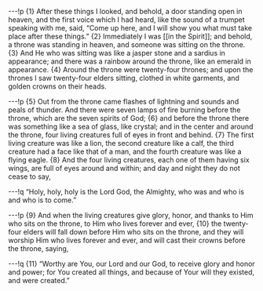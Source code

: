 ---!p
{1} After these things I looked, and behold, a door standing open in
heaven, and the first voice which I had heard, like the sound of a trumpet speaking with me, said, “Come up here, and I will show you what must take place after these things.” {2} Immediately I was [[in the Spirit]]; and behold, a throne was standing in heaven, and someone was sitting on the throne. {3} And He who was sitting was like a jasper stone and a sardius in appearance; and there was a rainbow around the throne, like an emerald in appearance. {4} Around the throne were twenty-four thrones; and upon the thrones I saw twenty-four elders sitting, clothed in white garments, and golden crowns on their heads.

---!p
{5} Out from the throne came flashes of lightning and sounds and peals of thunder. And there were seven lamps of fire burning before the throne, which are the seven spirits of God; {6} and before the throne there was something like a sea of glass, like crystal; and in the center and around the throne, four living creatures full of eyes in front and behind. {7} The first living creature was like a lion, the second creature like a calf, the third creature had a face like that of a man, and the fourth creature was like a flying eagle. {8} And the four living creatures, each one of them having six wings, are full of eyes around and within; and day and night they do not cease to say,

---!q
“Holy, holy, holy is the Lord God, the Almighty, who was and who is and who is to come.”

---!p
{9} And when the living creatures give glory, honor, and thanks to Him who sits on the throne, to Him who lives forever and ever, {10} the twenty-four elders will fall down before Him who sits on the throne, and they will worship Him who lives forever and ever, and will cast their crowns before the throne, saying,

---!q
{11} “Worthy are You, our Lord and our God, to receive glory and honor and power; for You created all things, and because of Your will they existed, and were created.”
